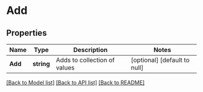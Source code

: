 # Add

## Properties
Name | Type | Description | Notes
------------ | ------------- | ------------- | -------------
**Add** | **string** | Adds to collection of values | [optional] [default to null]

[[Back to Model list]](../README.md#documentation-for-models) [[Back to API list]](../README.md#documentation-for-api-endpoints) [[Back to README]](../README.md)


